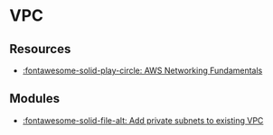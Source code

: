 VPC
===

Resources
---

- [:fontawesome-solid-play-circle: AWS Networking Fundamentals][1]

<!-- Links -->
[1]: https://www.youtube.com/watch?v=hiKPPy584Mg


Modules
---

- [:fontawesome-solid-file-alt: Add private subnets to existing
    VPC](01-add-private-subnets-to-existing-vpc.md)
